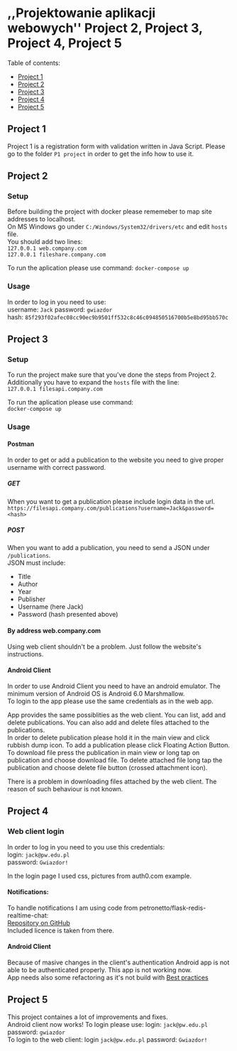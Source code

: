 # ,,Projektowanie aplikacji webowych'' Project 2, Project 3, Project 4, Project 5

Table of contents:  
- [Project 1](#project-1)
- [Project 2](#project-2)  
- [Project 3](#project-3)  
- [Project 4](#project-4)  
- [Project 5](#project-5)


## Project 1
Project 1 is a registration form with validation written in Java Script. Please go to the folder `P1 project` in order to get the info how to use it.  


## Project 2
### Setup
Before building the project with docker please rememeber to map site addresses to localhost.  
On MS Windows go under `C:/Windows/System32/drivers/etc` and edit `hosts` file.  
You should add two lines:  
`127.0.0.1 web.company.com`  
`127.0.0.1 fileshare.company.com`  

To run the aplication please use command:
`docker-compose up`

### Usage
In order to log in you need to use:  
username: `Jack` password: `gwiazdor`  
hash: `85f293f02afec08cc90ec9b9501ff532c8c46c094850516700b5e8bd95bb570c`

## Project 3
### Setup
To run the project make sure that you've done the steps from Project 2.  
Additionally you have to expand the `hosts` file with the line:  
`127.0.0.1 filesapi.company.com`  

To run the aplication please use command:  
`docker-compose up`  

### Usage

#### Postman
In order to get or add a publication to the website you need to give proper username with correct password.  
##### GET
When you want to get a publication please include login data in the url.  
`https://filesapi.company.com/publications?username=Jack&password=<hash>`

##### POST
When you want to add a publication, you need to send a JSON under `/publications`.  
JSON must include:  
* Title
* Author
* Year
* Publisher
* Username (here Jack)
* Password (hash presented above)

#### By address web.company.com
Using web client shouldn't be a problem. Just follow the website's instructions.  

#### Android Client
In order to use Android Client you need to have an android emulator. The minimum version of Android OS is Android 6.0 Marshmallow.  
To login to the app please use the same credentials as in the web app.

App provides the same possiblities as the web client. You can list, add and delete publications. You can also add and delete files attached to the publications.  
In order to delete publication please hold it in the main view and click rubbish dump icon. To add a publication please click Floating Action Button. To download file press the publication in main view or long tap on publication and choose download file. To delete attached file long tap the publication and choose delete file button (crossed attachment icon).  

There is a problem in downloading files attached by the web client. The reason of such behaviour is not known.  

## Project 4
### Web client login
In order to log in you need to you use this credentials:  
login: `jack@pw.edu.pl`  
password: `Gwiazdor!`  

In the login page I used css, pictures from auth0.com example.  

#### Notifications:
To handle notifications I am using code from petronetto/flask-redis-realtime-chat:  
[Repository on GitHub](https://github.com/petronetto/flask-redis-realtime-chat)  
Included licence is taken from there.  

#### Android Client
Because of masive changes in the client's authentication Android app is not able to be authenticated properly. This app is not working now.  
App needs also some refactoring as it's not build with [Best practices](https://developer.android.com/guide/components/activities/activity-lifecycle)  

## Project 5
This project containes a lot of improvements and fixes.  
Android client now works! To login please use: login: `jack@pw.edu.pl` password: `gwiazdor`  
To login to the web client: login `jack@pw.edu.pl` password: `Gwiazdor!`  
